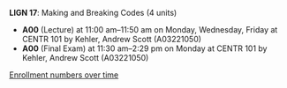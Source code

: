 **LIGN 17**: Making and Breaking Codes (4 units)

- **A00** (Lecture) at 11:00 am–11:50 am on Monday, Wednesday, Friday at CENTR 101 by Kehler, Andrew Scott (A03221050)
- **A00** (Final Exam) at 11:30 am–2:29 pm on Monday at CENTR 101 by Kehler, Andrew Scott (A03221050)

[Enrollment numbers over time](./LIGN17.tsv)
